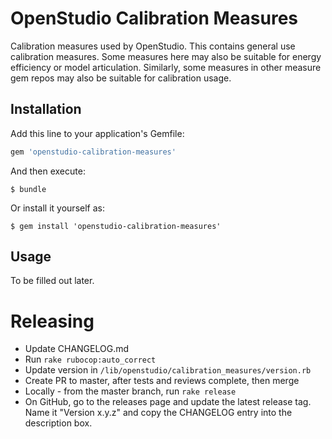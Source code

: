 # OpenStudio Calibration Measures 

Calibration measures used by OpenStudio. This contains general use calibration measures. Some measures here may also be suitable for energy efficiency or model articulation. Similarly, some measures in other measure gem repos may also be suitable for calibration usage.

## Installation

Add this line to your application's Gemfile:

```ruby
gem 'openstudio-calibration-measures'
```

And then execute:

    $ bundle

Or install it yourself as:

    $ gem install 'openstudio-calibration-measures'

## Usage

To be filled out later.

# Releasing

* Update CHANGELOG.md
* Run `rake rubocop:auto_correct`
* Update version in `/lib/openstudio/calibration_measures/version.rb`
* Create PR to master, after tests and reviews complete, then merge
* Locally - from the master branch, run `rake release`
* On GitHub, go to the releases page and update the latest release tag. Name it "Version x.y.z" and copy the CHANGELOG entry into the description box.

